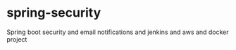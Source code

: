 # spring-security
Spring boot security and email notifications and jenkins and aws and docker project
